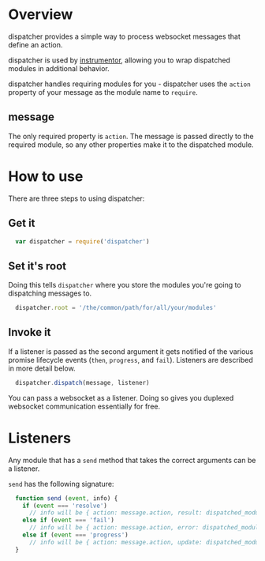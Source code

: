 Overview
========

dispatcher provides a simple way to process websocket messages that define an action.

dispatcher is used by [instrumentor](https://github.com/bsgbryan/instrumentor), allowing you
to wrap dispatched modules in additional behavior.

dispatcher handles requiring modules for you - dispatcher uses the `action` property of your
message as the module name to `require`.

message
-------

The only required property is `action`. The message is passed directly to the required module,
so any other properties make it to the dispatched module.

How to use
==========

There are three steps to using dispatcher:

Get it
------

```javascript
  var dispatcher = require('dispatcher')
```

Set it's root
-------------

Doing this tells `dispatcher` where you store the modules you're going to dispatching messages to.

```javascript
  dispatcher.root = '/the/common/path/for/all/your/modules'
```

Invoke it
---------

If a listener is passed as the second argument it gets notified of the various promise lifecycle
events (`then`, `progress`, and `fail`). Listeners are described in more detail below.

```javascript
  dispatcher.dispatch(message, listener)
```

You can pass a websocket as a listener. Doing so gives you duplexed websocket communication
essentially for free.

Listeners
=========

Any module that has a `send` method that takes the correct arguments can be a listener.

`send` has the following signature:

```javascript
  function send (event, info) {
    if (event === 'resolve')
      // info will be { action: message.action, result: dispatched_module_output }
    else if (event === 'fail')
      // info will be { action: message.action, error: dispatched_module_error }
    else if (event === 'progress')
      // info will be { action: message.action, update: dispatched_module_update }
  }
```
